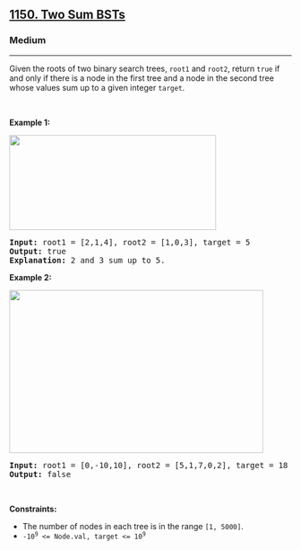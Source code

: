 <h2><a href="https://leetcode.com/problems/two-sum-bsts">1150. Two Sum BSTs</a></h2><h3>Medium</h3><hr><p>Given the roots of two binary search trees, <code>root1</code> and <code>root2</code>, return <code>true</code> if and only if there is a node in the first tree and a node in the second tree whose values sum up to a given integer <code>target</code>.</p>

<p>&nbsp;</p>
<p><strong class="example">Example 1:</strong></p>
<img alt="" src="https://assets.leetcode.com/uploads/2021/02/10/ex1.png" style="width: 369px; height: 169px;" />
<pre>
<strong>Input:</strong> root1 = [2,1,4], root2 = [1,0,3], target = 5
<strong>Output:</strong> true
<strong>Explanation: </strong>2 and 3 sum up to 5.
</pre>

<p><strong class="example">Example 2:</strong></p>
<img alt="" src="https://assets.leetcode.com/uploads/2021/02/10/ex2.png" style="width: 453px; height: 290px;" />
<pre>
<strong>Input:</strong> root1 = [0,-10,10], root2 = [5,1,7,0,2], target = 18
<strong>Output:</strong> false
</pre>

<p>&nbsp;</p>
<p><strong>Constraints:</strong></p>

<ul>
	<li>The number of nodes in each tree is in the range <code>[1, 5000]</code>.</li>
	<li><code>-10<sup>9</sup> &lt;= Node.val, target &lt;= 10<sup>9</sup></code></li>
</ul>
